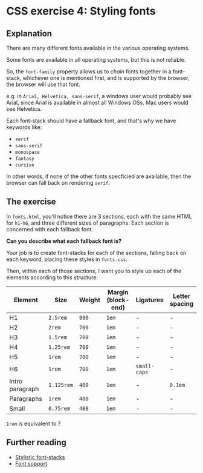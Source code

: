 # CSS exercise 4: Styling fonts

## Explanation

There are many different fonts available in the various operating systems.

Some fonts are available in all operating systems, but this is not reliable.

So, the `font-family` property allows us to *chain* fonts together in a font-stack, whichever one is mentioned first, and is supported by the browser, the browser will use that font.

e.g. in `Arial, Helvetica, sans-serif`, a windows user would probably see Arial, since Arial is available in almost all Windows OSs. Mac users would see Helvetica.

Each font-stack should have a fallback font, and that's why we have keywords like:

- `serif`
- `sans-serif`
- `monospace`
- `fantasy`
- `cursive`

In other words, if none of the other fonts specficied are available, then the browser can fall back on rendering `serif`.

## The exercise

In `fonts.html`, you'll notice there are 3 sections, each with the same HTML for `h1`-`h6`, and three different sizes of paragraphs. Each section is concerned with each fallback font.

**Can you describe what each fallback font is?**

Your job is to create font-stacks for each of the sections, falling back on each keyword, placing these styles in `fonts.css`.

Then, within each of those sections, I want you to style up each of the elements according to this structure:

Element | Size | Weight | Margin (block-end) | Ligatures | Letter spacing
--- | --- | --- | --- | --- | ---
H1 | `2.5rem` | `800` | `1em` | - | -
H2 | `2rem` | `700` | `1em`  | - | -
H3 | `1.5rem` | `700` | `1em`  | - | -
H4 | `1.25rem` | `700` | `1em`  | - | -
H5 | `1rem` | `700` | `1em`  | - | -
H6 | `1rem` | `700` | `1em`  | `small-caps` | -
Intro paragraph | `1.125rem` | `400` | `1em`  | - | `0.1em`
Paragraphs | `1rem` | `400` | `1em`  | - | -
Small | `0.75rem` | `400` | `1em`  | - | -

`1rem` is equivalent to ?

## Further reading

- [Stylistic font-stacks](https://css-tricks.com/snippets/css/font-stacks/)
- [Font support](https://www.cssfontstack.com/)

